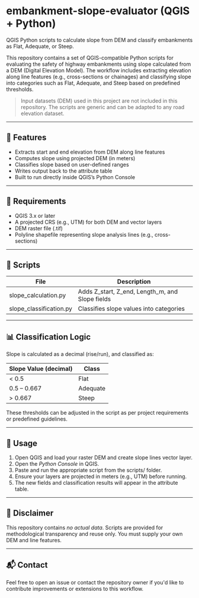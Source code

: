 # embankment-slope-evaluator (QGIS + Python)
QGIS Python scripts to calculate slope from DEM and classify embankments as Flat, Adequate, or Steep.

This repository contains a set of QGIS-compatible Python scripts for evaluating the safety of highway embankments using slope calculated from a DEM (Digital Elevation Model). The workflow includes extracting elevation along line features (e.g., cross-sections or chainages) and classifying slope into categories such as Flat, Adequate, and Steep based on predefined thresholds.

> Input datasets (DEM) used in this project are not included in this repository. The scripts are generic and can be adapted to any road elevation dataset.

---

## 📌 Features

- Extracts start and end elevation from DEM along line features
- Computes slope using projected DEM (in meters)
- Classifies slope based on user-defined ranges
- Writes output back to the attribute table
- Built to run directly inside QGIS’s Python Console

---

## 🔧 Requirements

- QGIS 3.x or later
- A projected CRS (e.g., UTM) for both DEM and vector layers
- DEM raster file (.tif)
- Polyline shapefile representing slope analysis lines (e.g., cross-sections)

---

## 📁 Scripts

| File                          | Description                                      |
|-------------------------------|--------------------------------------------------|
| slope_calculation.py        | Adds Z_start, Z_end, Length_m, and Slope fields |
| slope_classification.py     | Classifies slope values into categories          |

---

## 📊 Classification Logic

Slope is calculated as a decimal (rise/run), and classified as:

| Slope Value (decimal) | Class     |
|------------------------|-----------|
| < 0.5                | Flat      |
| 0.5 – 0.667          | Adequate  |
| > 0.667              | Steep     |

These thresholds can be adjusted in the script as per project requirements or predefined guidelines.

---

## 🚀 Usage

1. Open QGIS and load your raster DEM and create slope lines vector layer.
2. Open the *Python Console* in QGIS.
3. Paste and run the appropriate script from the scripts/ folder.
4. Ensure your layers are projected in meters (e.g., UTM) before running.
5. The new fields and classification results will appear in the attribute table.

---

## 🚫 Disclaimer

This repository contains *no actual data*. Scripts are provided for methodological transparency and reuse only. You must supply your own DEM and line features.

---


## 📬 Contact

Feel free to open an issue or contact the repository owner if you'd like to contribute improvements or extensions to this workflow.
